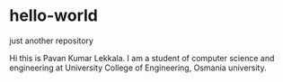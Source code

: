 # hello-world
just another repository

Hi this is Pavan Kumar Lekkala. I am a student of computer science and engineering at University College of Engineering, Osmania university.

